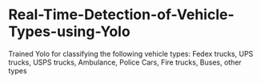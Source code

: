 # Real-Time-Detection-of-Vehicle-Types-using-Yolo
Trained Yolo for classifying the following vehicle types: Fedex trucks, UPS trucks, USPS trucks, Ambulance, Police Cars, Fire trucks, Buses, other types
